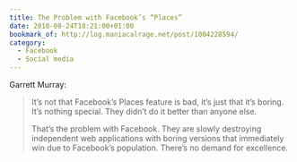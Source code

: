 ```yaml
---
title: The Problem with Facebook’s “Places”
date: 2010-08-24T18:21:00+01:00
bookmark_of: http://log.maniacalrage.net/post/1004228594/
category:
  - Facebook
  - Social media
---
```

Garrett Murray:

> It’s not that Facebook’s Places feature is bad, it’s just that it’s boring. It’s nothing special. They didn’t do it better than anyone else.
>
> That’s the problem with Facebook. They are slowly destroying independent web applications with boring versions that immediately win due to Facebook’s population. There’s no demand for excellence.
